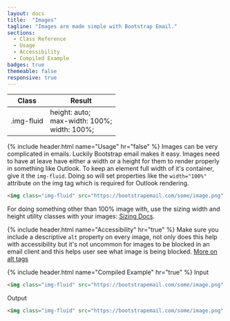 ```yaml
---
layout: docs
title:  "Images"
tagline: "Images are made simple with Bootstrap Email."
sections:
  - Class Reference
  - Usage
  - Accessibility
  - Compiled Example
badges: true
themeable: false
responsive: true
---
```

<a class="anchor" name="class-reference"></a>
<div class="table-utilities">
  <table class="table">
    <thead>
      <tr>
        <th>Class</th>
        <th>Result</th>
      </tr>
    </thead>
    <tbody>
      <tr><td class="class">.img-fluid</td><td class="css">
        height: auto;<br>
        max-width: 100%;<br>
        width: 100%;
      </td></tr>
    </tbody>
  </table>
</div>

{% include header.html name="Usage" hr="false" %}
Images can be very complicated in emails. Luckily Bootstrap email makes it easy. Images need to have at leave have either a width or a height for them to render properly in something like Outlook. To keep an element full width of it's container, give it the `img-fluid`. Doing so will set properties like the `width="100%"` attribute on the img tag which is required for Outlook rendering.

```html
<img class="img-fluid" src="https://bootstrapemail.com/some/image.png" alt="Some Image" />
```

For doing something other than 100% image with, use the sizing width and height utility classes with your images: [Sizing Docs](/docs/sizing).

{% include header.html name="Accessibility" hr="true" %}
Make sure you include a descriptive `alt` property on every image, not only does this help with accessibility but it's not uncommon for images to be blocked in an email client and this helps user see what image is being blocked. [More on alt tags](https://moz.com/learn/seo/alt-text)

{% include header.html name="Compiled Example" hr="true" %}
<span class="badge rounded-pill badge-input">Input</span>
```html
<img class="img-fluid" src="https://bootstrapemail.com/some/image.png" alt="Some Image" />
```

<span class="badge rounded-pill badge-output">Output</span>
```html
<img class="img-fluid" src="https://bootstrapemail.com/some/image.png" alt="Some Image" style="height: auto; line-height: 100%; outline: none; text-decoration: none; display: block; max-width: 100%; width: 100%; border: 0 none;" width="100%">
```
